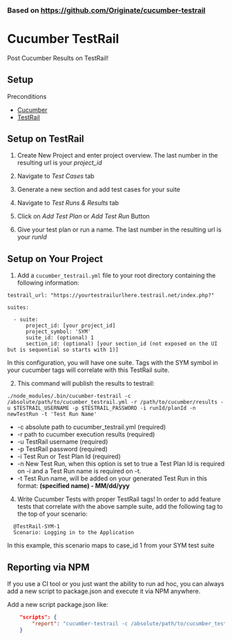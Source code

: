 ### Based on https://github.com/Originate/cucumber-testrail 

# Cucumber TestRail

Post Cucumber Results on TestRail!

## Setup

Preconditions

* [Cucumber](https://cucumber.io/docs#cucumber-implementations)
* [TestRail](http://www.gurock.com/testrail/)

Setup on TestRail
--

1) Create New Project and enter project overview. The last number in the resulting url is your *project_id*

2) Navigate to *Test Cases* tab

3) Generate a new section and add test cases for your suite

4) Navigate to *Test Runs & Results* tab

5) Click on *Add Test Plan* or *Add Test Run* Button

6) Give your test plan or run a name. The last number in the resulting url is your *runId*

Setup on Your Project
--

1) Add a `cucumber_testrail.yml` file to your root directory containing the following information:
  ```
  testrail_url: "https://yourtestrailurlhere.testrail.net/index.php?"

  suites:

    - suite:
        project_id: [your project_id]
        project_symbol: 'SYM'
        suite_id: (optional) 1
        section_id: (optional) [your section_id (not exposed on the UI but is sequential so starts with 1)]
  ```
  In this configuration, you will have one suite. Tags with the SYM symbol in your cucumber tags will correlate with this TestRail suite.

2) This command will publish the results to testrail:
  ```
  ./node_modules/.bin/cucumber-testrail -c /absolute/path/to/cucumber_testrail.yml -r /path/to/cucumber/results -u $TESTRAIL_USERNAME -p $TESTRAIL_PASSWORD -i runId/planId -n newTestRun -t 'Test Run Name'
  ```
  * -c absolute path to cucumber_testrail.yml (required)
  * -r path to cucumber execution results (required)
  * -u TestRail username (required)
  * -p TestRail password (required)
  * -i Test Run or Test Plan Id (required)
  * -n New Test Run, when this option is set to true a Test Plan Id is required on -i and a Test Run name is required on -t.
  * -t Test Run name, will be added on your generated Test Run in this format: **(specified name) - MM/dd/yyy**

4) Write Cucumber Tests with proper TestRail tags!
  In order to add feature tests that correlate with the above sample suite, add the following tag to the top of your scenario:
  ```
    @TestRail-SYM-1
    Scenario: Logging in to the Application
  ```
  In this example, this scenario maps to case_id 1 from your SYM test suite

Reporting via NPM
-----------------
If you use a CI tool or you just want the ability to run ad hoc, you can always add a new script to package.json
and execute it via NPM anywhere.

Add a new script package.json like:
```json
    "scripts": {
        "report": "cucumber-testrail -c /absolute/path/to/cucumber_testrail.yml -r /path/to/cucumber/results -u $TESTRAIL_USERNAME -p $TESTRAIL_PASSWORD -i runId/planId -n newTestRun -t 'Test Run Name'"
    }
```
